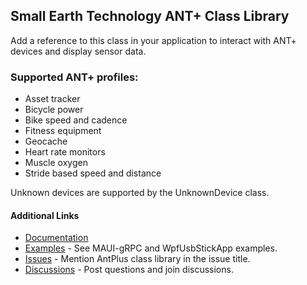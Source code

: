 ﻿## Small Earth Technology ANT+ Class Library
Add a reference to this class in your application to interact with ANT+ devices and display sensor data.
### Supported ANT+ profiles:
- Asset tracker
- Bicycle power
- Bike speed and cadence
- Fitness equipment
- Geocache
- Heart rate monitors
- Muscle oxygen
- Stride based speed and distance

Unknown devices are supported by the UnknownDevice class.
#### Additional Links
* [Documentation](https://stephenhidem.github.io/AntPlus/html/40537603-f0ed-f134-8e97-bd58d1d8b17d.htm)
* [Examples](https://github.com/StephenHidem/AntPlus/tree/master/Examples) - See MAUI-gRPC and WpfUsbStickApp examples.
* [Issues](https://github.com/StephenHidem/AntPlus/issues) - Mention AntPlus class library in the issue title.
* [Discussions](https://github.com/StephenHidem/AntPlus/discussions) - Post questions and join discussions.

